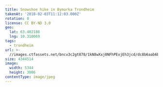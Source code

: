 ```yaml
---
title: Snowshoe hike in Bymarka Trondheim
takenAt: '2018-02-03T11:12:03.000Z'
rotation: 0
license: CC BY-ND 3.0
geo:
  lat: 63.402188
  lng: 10.310069
tags:
  - trondheim
url: >-
  //images.ctfassets.net/bncv3c2gt878/1kN8wXxj0NFhPExjEh3jcd/dc8b6aab6b92e52b89dd84423c69a9b7/snowshoe-hike-in-bymarka-trondheim_28282964579_o
size: 4344514
image:
  width: 5344
  height: 3006
contentType: image/jpeg
---
```


